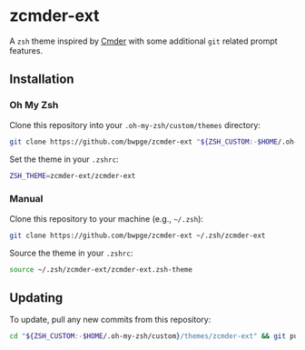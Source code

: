 # zcmder-ext

A `zsh` theme inspired by [Cmder](https://cmder.app/) with some additional `git` related prompt features.

## Installation

### Oh My Zsh

Clone this repository into your `.oh-my-zsh/custom/themes` directory:

```sh
git clone https://github.com/bwpge/zcmder-ext "${ZSH_CUSTOM:-$HOME/.oh-my-zsh/custom}/themes/zcmder-ext"
```

Set the theme in your `.zshrc`:

```sh
ZSH_THEME=zcmder-ext/zcmder-ext
```

### Manual

Clone this repository to your machine (e.g., `~/.zsh`):

```sh
git clone https://github.com/bwpge/zcmder-ext ~/.zsh/zcmder-ext
```

Source the theme in your `.zshrc`:

```sh
source ~/.zsh/zcmder-ext/zcmder-ext.zsh-theme
```

## Updating

To update, pull any new commits from this repository:

```sh
cd "${ZSH_CUSTOM:-$HOME/.oh-my-zsh/custom}/themes/zcmder-ext" && git pull
```
